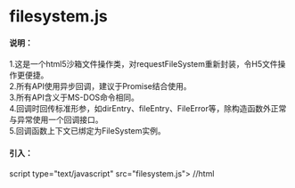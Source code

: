 # filesystem.js
#### 说明：
1.这是一个html5沙箱文件操作类，对requestFileSystem重新封装，令H5文件操作更便捷。<br>
2.所有API使用异步回调，建议于Promise结合使用。<br>
3.所有API含义于MS-DOS命令相同。<br>
4.回调时回传标准形参，如dirEntry、fileEntry、FileError等，除构造函数外正常与异常使用一个回调接口。<br>
5.回调函数上下文已绑定为FileSystem实例。
#### 引入：
script type="text/javascript" src="filesystem.js"></script> //html
